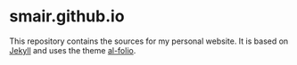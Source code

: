 # smair.github.io

This repository contains the sources for my personal website. It is based on [Jekyll](https://jekyllrb.com/) and uses the theme [al-folio](https://github.com/alshedivat/al-folio).

